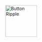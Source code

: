 

<img src="https://user-images.githubusercontent.com/94288727/210131073-dcf7b514-af04-4829-aae1-532bad613b97.png" alt="Button Ripple" style="height:100px;">

